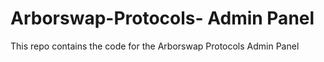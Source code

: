 # Arborswap-Protocols- Admin Panel

This repo contains the code for the Arborswap Protocols Admin Panel
